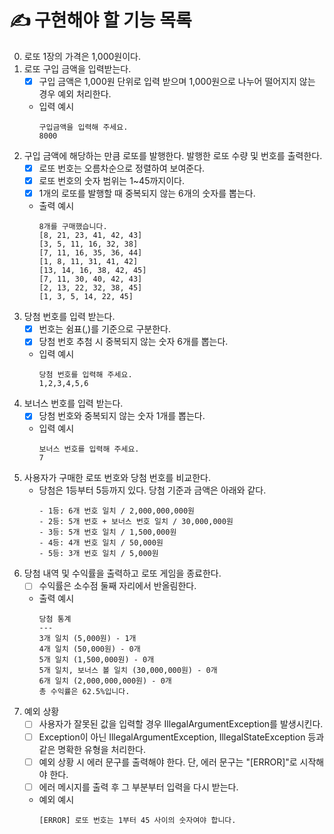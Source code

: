 # ✍️ 구현해야 할 기능 목록

0. 로또 1장의 가격은 1,000원이다.
1. 로또 구입 금액을 입력받는다.
    - [x] 구입 금액은 1,000원 단위로 입력 받으며 1,000원으로 나누어 떨어지지 않는 경우 예외 처리한다.
    - 입력 예시
      ```
      구입금액을 입력해 주세요.
      8000
      ```
2. 구입 금액에 해당하는 만큼 로또를 발행한다. 발행한 로또 수량 및 번호를 출력한다.
    - [x] 로또 번호는 오름차순으로 정렬하여 보여준다.
    - [x] 로또 번호의 숫자 범위는 1~45까지이다.
    - [x] 1개의 로또를 발행할 때 중복되지 않는 6개의 숫자를 뽑는다.
    - 출력 예시
      ```
      8개를 구매했습니다.
      [8, 21, 23, 41, 42, 43]
      [3, 5, 11, 16, 32, 38]
      [7, 11, 16, 35, 36, 44]
      [1, 8, 11, 31, 41, 42]
      [13, 14, 16, 38, 42, 45]
      [7, 11, 30, 40, 42, 43]
      [2, 13, 22, 32, 38, 45]
      [1, 3, 5, 14, 22, 45]
      ```
3. 당첨 번호를 입력 받는다.
    - [x] 번호는 쉼표(,)를 기준으로 구분한다.
    - [x] 당첨 번호 추첨 시 중복되지 않는 숫자 6개를 뽑는다.
    - 입력 예시
      ```
      당첨 번호를 입력해 주세요.
      1,2,3,4,5,6
      ```
4. 보너스 번호를 입력 받는다.
    - [x] 당첨 번호와 중복되지 않는 숫자 1개를 뽑는다.
    - 입력 예시
      ```
      보너스 번호를 입력해 주세요.
      7
      ```
5. 사용자가 구매한 로또 번호와 당첨 번호를 비교한다.
    - 당첨은 1등부터 5등까지 있다. 당첨 기준과 금액은 아래와 같다.
      ```
      - 1등: 6개 번호 일치 / 2,000,000,000원
      - 2등: 5개 번호 + 보너스 번호 일치 / 30,000,000원
      - 3등: 5개 번호 일치 / 1,500,000원
      - 4등: 4개 번호 일치 / 50,000원
      - 5등: 3개 번호 일치 / 5,000원
      ```
6. 당첨 내역 및 수익률을 출력하고 로또 게임을 종료한다.
    - [ ] 수익률은 소수점 둘째 자리에서 반올림한다.
    - 출력 예시
      ```
      당첨 통계
      ---
      3개 일치 (5,000원) - 1개
      4개 일치 (50,000원) - 0개
      5개 일치 (1,500,000원) - 0개
      5개 일치, 보너스 볼 일치 (30,000,000원) - 0개
      6개 일치 (2,000,000,000원) - 0개
      총 수익률은 62.5%입니다.
      ```
6. 예외 상황
    - [ ] 사용자가 잘못된 값을 입력할 경우 IllegalArgumentException를 발생시킨다.
    - [ ] Exception이 아닌 IllegalArgumentException, IllegalStateException 등과 같은 명확한 유형을 처리한다.
    - [ ] 예외 상황 시 에러 문구를 출력해야 한다. 단, 에러 문구는 "[ERROR]"로 시작해야 한다.
    - [ ] 에러 메시지를 출력 후 그 부분부터 입력을 다시 받는다.
    - 예외 예시
      ```
      [ERROR] 로또 번호는 1부터 45 사이의 숫자여야 합니다.
      ```